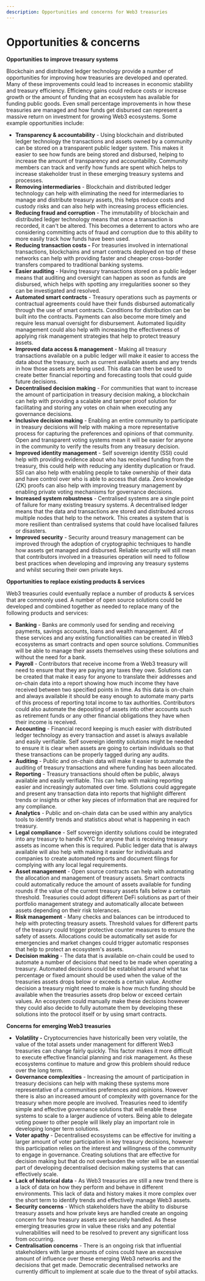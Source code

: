 ```yaml
---
description: Opportunities and concerns for Web3 treasuries
---
```


# Opportunities & concerns

**Opportunities to improve treasury systems**

Blockchain and distributed ledger technology provide a number of opportunities for improving how treasuries are developed and operated. Many of these improvements could lead to increases in economic stability and treasury efficiency. Efficiency gains could reduce costs or increase growth or the amount of funding that an ecosystem has available for funding public goods. Even small percentage improvements in how these treasuries are managed and how funds get disbursed can represent a massive return on investment for growing Web3 ecosystems. Some example opportunities include:

* **Transparency & accountability** - Using blockchain and distributed ledger technology the transactions and assets owned by a community can be stored on a transparent public ledger system. This makes it easier to see how funds are being stored and disbursed, helping to increase the amount of transparency and accountability. Community members can track and verify how funds are spent which helps to increase stakeholder trust in these emerging treasury systems and processes.
* **Removing intermediaries** - Blockchain and distributed ledger technology can help with eliminating the need for intermediaries to manage and distribute treasury assets, this helps reduce costs and custody risks and can also help with increasing process efficiencies.
* **Reducing fraud and corruption** - The immutability of blockchain and distributed ledger technology means that once a transaction is recorded, it can't be altered. This becomes a deterrent to actors who are considering committing acts of fraud and corruption due to this ability to more easily track how funds have been used.
* **Reducing transaction costs -** For treasuries involved in international transactions, blockchains and smart contracts deployed on top of these networks can help with providing faster and cheaper cross-border transfers compared to traditional banking systems.
* **Easier auditing** - Having treasury transactions stored on a public ledger means that auditing and oversight can happen as soon as funds are disbursed, which helps with spotting any irregularities sooner so they can be investigated and resolved.
* **Automated smart contracts** - Treasury operations such as payments or contractual agreements could have their funds disbursed automatically through the use of smart contracts. Conditions for distribution can be built into the contracts. Payments can also become more timely and require less manual oversight for disbursement. Automated liquidity management could also help with increasing the effectiveness of applying risk management strategies that help to protect treasury assets.
* **Improved data access & management** - Making all treasury transactions available on a public ledger will make it easier to access the data about the treasury, such as current available assets and any trends in how those assets are being used. This data can then be used to create better financial reporting and forecasting tools that could guide future decisions.
* **Decentralised decision making** - For communities that want to increase the amount of participation in treasury decision making, a blockchain can help with providing a scalable and tamper proof solution for facilitating and storing any votes on chain when executing any governance decisions.
* **Inclusive decision making** - Enabling an entire community to participate in treasury decisions will help with making a more representative process for capturing the preferences and opinions of that community. Open and transparent voting systems mean it will be easier for anyone in the community to verify the results from any treasury decision.
* **Improved identity management** - Self sovereign identity (SSI) could help with providing evidence about who has received funding from the treasury, this could help with reducing any identity duplication or fraud. SSI can also help with enabling people to take ownership of their data and have control over who is able to access that data. Zero knowledge (ZK) proofs can also help with improving treasury management by enabling private voting mechanisms for governance decisions.
* **Increased system robustness** - Centralised systems are a single point of failure for many existing treasury systems. A decentralised ledger means that the data and transactions are stored and distributed across multiple nodes that help to the network. This creates a system that is more resilient than centralised systems that could have localised failures or disasters.
* **Improved security** - Security around treasury management can be improved through the adoption of cryptographic techniques to handle how assets get managed and disbursed. Reliable security will still mean that contributors involved in a treasuries operation will need to follow best practices when developing and improving any treasury systems and whilst securing their own private keys.



**Opportunities to replace existing products & services**

Web3 treasuries could eventually replace a number of products & services that are commonly used. A number of open source solutions could be developed and combined together as needed to replace many of the following products and services:

* **Banking** - Banks are commonly used for sending and receiving payments, savings accounts, loans and wealth management. All of these services and any existing functionalities can be created in Web3 ecosystems as smart contracts and open source solutions. Communities will be able to manage their assets themselves using these solutions and without the need for a bank.
* **Payroll** - Contributors that receive income from a Web3 treasury will need to ensure that they are paying any taxes they owe. Solutions can be created that make it easy for anyone to translate their addresses and on-chain data into a report showing how much income they have received between two specified points in time. As this data is on-chain and always available it should be easy enough to automate many parts of this process of reporting total income to tax authorities. Contributors could also automate the depositing of assets into other accounts such as retirement funds or any other financial obligations they have when their income is received.
* **Accounting** - Financial record keeping is much easier with distributed ledger technology as every transaction and asset is always available and easily verifiable. Self sovereign identity solutions might be needed to ensure it is clear when assets are going to certain individuals so that these transactions can be properly tagged during any audits.
* **Auditing** - Public and on-chain data will make it easier to automate the auditing of treasury transactions and where funding has been allocated.
* **Reporting** - Treasury transactions should often be public, always available and easily verifiable. This can help with making reporting easier and increasingly automated over time. Solutions could aggregate and present any transaction data into reports that highlight different trends or insights or other key pieces of information that are required for any compliance.
* **Analytics** - Public and on-chain data can be used within any analytics tools to identify trends and statistics about what is happening in each treasury.
* **Legal compliance** - Self sovereign identity solutions could be integrated into any treasury to handle KYC for anyone that is receiving treasury assets as income when this is required. Public ledger data that is always available will also help with making it easier for individuals and companies to create automated reports and document filings for complying with any local legal requirements.
* **Asset management** - Open source contracts can help with automating the allocation and management of treasury assets. Smart contracts could automatically reduce the amount of assets available for funding rounds if the value of the current treasury assets falls below a certain threshold. Treasuries could adopt different DeFi solutions as part of their portfolio management strategy and automatically allocate between assets depending on their risk tolerances.
* **Risk management** - Many checks and balances can be introduced to help with protecting treasury assets. Threshold values for different parts of the treasury could trigger protective counter measures to ensure the safety of assets. Allocations could be automatically set aside for emergencies and market changes could trigger automatic responses that help to protect an ecosystem's assets.
* **Decision making** - The data that is available on-chain could be used to automate a number of decisions that need to be made when operating a treasury. Automated decisions could be established around what tax percentage or fixed amount should be used when the value of the treasuries assets drops below or exceeds a certain value. Another decision a treasury might need to make is how much funding should be available when the treasuries assets drop below or exceed certain values. An ecosystem could manually make these decisions however they could also decide to fully automate them by developing these solutions into the protocol itself or by using smart contracts.



**Concerns for emerging Web3 treasuries**

* **Volatility -** Cryptocurrencies have historically been very volatile, the value of the total assets under management for different Web3 treasuries can change fairly quickly. This factor makes it more difficult to execute effective financial planning and risk management. As these ecosystems continue to mature and grow this problem should reduce over the long term.
* **Governance complexities** - Increasing the amount of participation in treasury decisions can help with making these systems more representative of a communities preferences and opinions. However there is also an increased amount of complexity with governance for the treasury when more people are involved. Treasuries need to identify simple and effective governance solutions that will enable these systems to scale to a larger audience of voters. Being able to delegate voting power to other people will likely play an important role in developing longer term solutions.
* **Voter apathy** - Decentralised ecosystems can be effective for inviting a larger amount of voter participation in key treasury decisions, however this participation relies on the interest and willingness of the community to engage in governance. Creating solutions that are effective for decision making but that do not overburden the voter will be an essential part of developing decentralised decision making systems that can effectively scale.
* **Lack of historical data** - As Web3 treasuries are still a new trend there is a lack of data on how they perform and behave in different environments. This lack of data and history makes it more complex over the short term to identify trends and effectively manage Web3 assets.
* **Security concerns** - Which stakeholders have the ability to disburse treasury assets and how private keys are handled create an ongoing concern for how treasury assets are securely handled. As these emerging treasuries grow in value these risks and any potential vulnerabilities will need to be resolved to prevent any significant loss from occurring.
* **Centralisation concerns** - There is an ongoing risk that influential stakeholders with large amounts of coins could have an excessive amount of influence over these emerging Web3 networks and the decisions that get made. Democratic decentralised networks are currently difficult to implement at scale due to the threat of sybil attacks.
